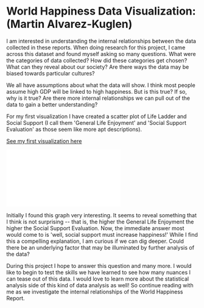 # World Happiness Data Visualization: (Martin Alvarez-Kuglen)

I am interested in understanding the internal relationships between the data collected in these reports. When doing research for this project, I came across this dataset and found myself asking so many questions. What were the categories of data collected? How did these categories get chosen? What can they reveal about our society? Are there ways the data may be biased towards particular cultures?

We all have assumptions about what the data will show. I think most people assume high GDP will be linked to high happiness. But is this true? If so, why is it true? Are there more internal relationships we can pull out of the data to gain a better understanding?

For my first visualization I have created a scatter plot of Life Ladder and Social Support (I call them 'General Life Enjoyment' and 'Social Support Evaluation' as those seem like more apt descriptions).

[See my first visualization here](/Martin_Alvarez-Kuglen/Visualizations/SocSupport_v_LifeLadder.html)

![](/Martin_Alvarez-Kuglen/Visualizations/SocSupport_v_LifeLadder.html)

Initially I found this graph very interesting. It seems to reveal something that I think is not surprising -- that is, the higher the General Life Enjoyment the higher the Social Support Evaluation. Now, the immediate answer most would come to is 'well, social support must increase happiness!' While I find this a compelling explanation, I am curious if we can dig deeper. Could there be an underlying factor that may be illuminated by further analysis of the data?

During this project I hope to answer this question and many more. I would like to begin to test the skills we have learned to see how many nuances I can tease out of this data. I would love to learn more about the statistical analysis side of this kind of data analysis as well! So continue reading with me as we investigate the internal relationships of the World Happiness Report.